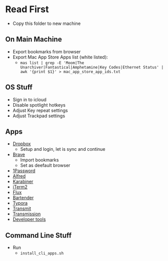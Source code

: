 # Read First
- Copy this folder to new machine

## On Main Machine
- Export bookmarks from browser
- Export Mac App Store Apps list (white listed):
  - `mas list | grep -E 'Moom|The Unarchiver|Fantastical|Amphetamine|Key Codes|Ethernet Status' | awk '{print $1}' > mac_app_store_app_ids.txt` 


## OS Stuff
- Sign in to icloud
- Disable spotlight hotkeys
- Adjust Key repeat settings
- Adjust Trackpad settings

## Apps
- [Dropbox](https://www.dropbox.com/install#downloaded)
  - Setup and login, let is sync and continue
- [Brave](https://laptop-updates.brave.com/latest/osx)
  - Import bookmarks
  - Set as deefault browser
- [1Password](https://1password.com/downloads/mac/)
- [Alfred](https://www.alfredapp.com/)
- [Karabiner](https://karabiner-elements.pqrs.org/)
- [iTerm2](https://www.iterm2.com/)
- [Flux](https://justgetflux.com/)
- [Bartender](https://www.macfn.com/download/app/file/619/1abf63/)
- [Typora](https://typora.io/)
- [Transmit](https://panic.com/transmit/#download)
- [Transmission](https://transmissionbt.com/download/)
- [Developer tools](https://developer.apple.com/download/more/)

## Command Line Stuff
- Run 
  - `install_cli_apps.sh`
